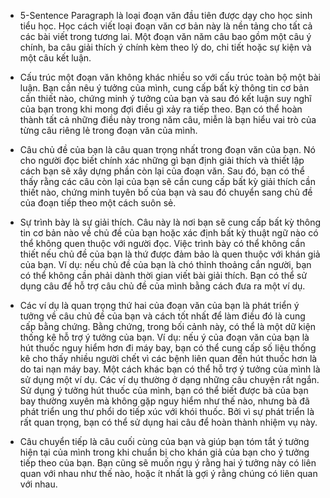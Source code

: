 - 5-Sentence Paragraph là loại đoạn văn đầu tiên được dạy cho học sinh tiểu học. Học cách viết loại đoạn văn cơ bản này là nền tảng cho tất cả các bài viết trong tương lai. Một đoạn văn năm câu bao gồm một câu ý chính, ba câu giải thích ý chính kèm theo lý do, chi tiết hoặc sự kiện và một câu kết luận.

- Cấu trúc một đoạn văn không khác nhiều so với cấu trúc toàn bộ một bài luận. Bạn cần nêu ý tưởng của mình, cung cấp bất kỳ thông tin cơ bản cần thiết nào, chứng minh ý tưởng của bạn và sau đó kết luận suy nghĩ của bạn trong khi mong đợi điều gì xảy ra tiếp theo. Bạn có thể hoàn thành tất cả những điều này trong năm câu, miễn là bạn hiểu vai trò của từng câu riêng lẻ trong đoạn văn của mình.

- Câu chủ đề của bạn là câu quan trọng nhất trong đoạn văn của bạn. Nó cho người đọc biết chính xác những gì bạn định giải thích và thiết lập cách bạn sẽ xây dựng phần còn lại của đoạn văn. Sau đó, bạn có thể thấy rằng các câu còn lại của bạn sẽ cần cung cấp bất kỳ giải thích cần thiết nào, chứng minh tuyên bố của bạn và sau đó chuyển sang chủ đề của đoạn tiếp theo một cách suôn sẻ.

- Sự trình bày là sự giải thích. Câu này là nơi bạn sẽ cung cấp bất kỳ thông tin cơ bản nào về chủ đề của bạn hoặc xác định bất kỳ thuật ngữ nào có thể không quen thuộc với người đọc. Việc trình bày có thể không cần thiết nếu chủ đề của bạn là thứ được đảm bảo là quen thuộc với khán giả của bạn. Ví dụ: nếu chủ đề của bạn là chó thỉnh thoảng cắn người, bạn có thể không cần phải dành thời gian viết bài giải thích. Bạn có thể sử dụng câu để hỗ trợ câu chủ đề của mình bằng cách đưa ra một ví dụ.

- Các ví dụ là quan trọng thứ hai của đoạn văn của bạn là phát triển ý tưởng về câu chủ đề của bạn và cách tốt nhất để làm điều đó là cung cấp bằng chứng. Bằng chứng, trong bối cảnh này, có thể là một dữ kiện thống kê hỗ trợ ý tưởng của bạn. Ví dụ: nếu ý của đoạn văn của bạn là hút thuốc nguy hiểm hơn đi máy bay, bạn có thể cung cấp số liệu thống kê cho thấy nhiều người chết vì các bệnh liên quan đến hút thuốc hơn là do tai nạn máy bay. Một cách khác bạn có thể hỗ trợ ý tưởng của mình là sử dụng một ví dụ. Các ví dụ thường ở dạng những câu chuyện rất ngắn. Sử dụng ý tưởng hút thuốc của mình, bạn có thể biết được bà của bạn bay thường xuyên mà không gặp nguy hiểm như thế nào, nhưng bà đã phát triển ung thư phổi do tiếp xúc với khói thuốc. Bởi vì sự phát triển là rất quan trọng, bạn có thể sử dụng hai câu để hoàn thành nhiệm vụ này.

- Câu chuyển tiếp là câu cuối cùng của bạn và giúp bạn tóm tắt ý tưởng hiện tại của mình trong khi chuẩn bị cho khán giả của bạn cho ý tưởng tiếp theo của bạn. Bạn cũng sẽ muốn ngụ ý rằng hai ý tưởng này có liên quan với nhau như thế nào, hoặc ít nhất là gợi ý rằng chúng có liên quan với nhau.
